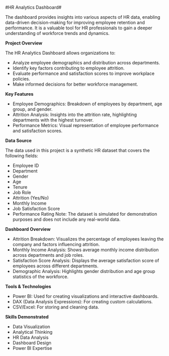 #HR Analytics Dashboard#

The dashboard provides insights into various aspects of HR data, enabling data-driven decision-making for improving employee retention and performance. It is a valuable tool for HR professionals to gain a deeper understanding of workforce trends and dynamics.

**Project Overview**

The HR Analytics Dashboard allows organizations to:
- Analyze employee demographics and distribution across departments.
- Identify key factors contributing to employee attrition.
- Evaluate performance and satisfaction scores to improve workplace policies.
- Make informed decisions for better workforce management.

**Key Features**

- Employee Demographics: Breakdown of employees by department, age group, and gender.
- Attrition Analysis: Insights into the attrition rate, highlighting departments with the highest turnover.
- Performance Metrics: Visual representation of employee performance and satisfaction scores.

**Data Source**

The data used in this project is a synthetic HR dataset that covers the following fields:

- Employee ID
- Department
- Gender
- Age
- Tenure
- Job Role
- Attrition (Yes/No)
- Monthly Income
- Job Satisfaction Score
- Performance Rating
Note: The dataset is simulated for demonstration purposes and does not include any real-world data.

**Dashboard Overview**

- Attrition Breakdown: Visualizes the percentage of employees leaving the company and factors influencing attrition.
- Monthly Income Analysis: Shows average monthly income distribution across departments and job roles.
- Satisfaction Score Analysis: Displays the average satisfaction score of employees across different departments.
- Demographic Analysis: Highlights gender distribution and age group statistics of the workforce.

**Tools & Technologies**

- Power BI: Used for creating visualizations and interactive dashboards.
- DAX (Data Analysis Expressions): For creating custom calculations.
- CSV/Excel: For storing and cleaning data.

**Skills Demonstrated**
- Data Visualization
- Analytical Thinking
- HR Data Analysis
- Dashboard Design
- Power BI Expertise
